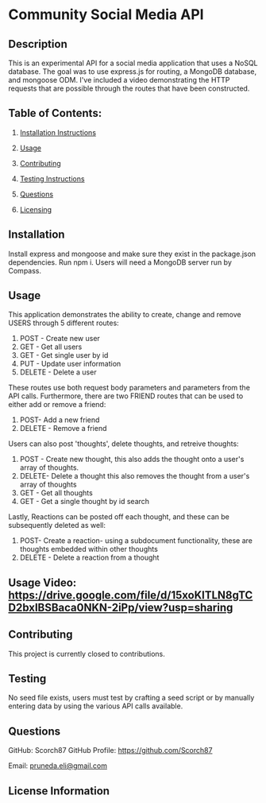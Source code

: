 # Community Social Media API
## Description
This is an experimental API for a social media application that uses a NoSQL database. The goal was to use express.js for routing, a MongoDB database, and mongoose ODM. I've included a video demonstrating the HTTP requests that are possible through the routes that  have been constructed.
## Table of Contents:
1. [Installation Instructions](#installation)
            
2. [Usage](#usage)
3. [Contributing](#contributing)
4. [Testing Instructions](#testing)
            
5. [Questions](#questions)
6. [Licensing](#license)
<a name="installation"></a>
            
## Installation
Install express and mongoose and make sure they exist in the package.json dependencies. Run npm i. Users will need a MongoDB server run by Compass.
<a name="usage"></a>
            
## Usage
This application demonstrates the ability to create, change and remove USERS through 5 different routes:  
1. POST - Create new user
2. GET - Get all users
3. GET - Get single user by id
4. PUT - Update user information
5. DELETE - Delete a user  


These routes use both request body parameters and parameters from the API calls. Furthermore, there are two FRIEND routes that can be used to either add or remove a friend:  
 1. POST- Add a new friend
 2. DELETE - Remove a friend  


 Users can also post 'thoughts', delete thoughts, and retreive thoughts:  
 1. POST - Create new thought, this also adds the thought onto a user's array of thoughts.
 2. DELETE- Delete a thought this also removes the thought from a user's array of thoughts
 3. GET - Get all thoughts
 4. GET - Get a single thought by id search

 Lastly, Reactions can be posted off each thought, and these can be subsequently deleted as well:  
1. POST- Create a reaction- using a subdocument functionality, these are thoughts embedded within other thoughts
2. DELETE - Delete a reaction from a thought

## Usage Video: https://drive.google.com/file/d/15xoKITLN8gTCD2bxIBSBaca0NKN-2iPp/view?usp=sharing
<a name="contributing"></a>
            
## Contributing
This project is currently closed to contributions.
<a name="testing"></a>
            
## Testing
No seed file exists, users must test by crafting a seed script or by manually entering data by using the various API calls available.
<a name="questions"></a>
            
## Questions
GitHub: Scorch87
GitHub Profile: https://github.com/Scorch87
            
Email: pruneda.eli@gmail.com
<a name="license"></a>
            
## License Information
